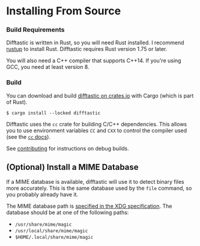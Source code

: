 # Installing From Source

### Build Requirements

Difftastic is written in Rust, so you will need Rust installed. I
recommend [rustup](https://rustup.rs/) to install Rust. Difftastic
requires Rust version 1.75 or later.

You will also need a C++ compiler that supports C++14. If you're using
GCC, you need at least version 8.

### Build

You can download and build [difftastic on
crates.io](https://crates.io/crates/difftastic) with Cargo (which is
part of Rust).

```
$ cargo install --locked difftastic
```

Difftastic uses the `cc` crate for building C/C++ dependencies. This
allows you to use environment variables `CC` and `CXX` to control the
compiler used (see the [`cc`
docs](https://github.com/alexcrichton/cc-rs#external-configuration-via-environment-variables)).

See [contributing](./contributing.md) for instructions on debug
builds.

## (Optional) Install a MIME Database

If a MIME database is available, difftastic will use it to detect
binary files more accurately. This is the same database used by the
`file` command, so you probably already have it.

The MIME database path is [specified in the XDG
specification](https://specifications.freedesktop.org/shared-mime-info-spec/0.11/ar01s03.html). The
database should be at one of the following paths:

* `/usr/share/mime/magic`
* `/usr/local/share/mime/magic`
* `$HOME/.local/share/mime/magic`
